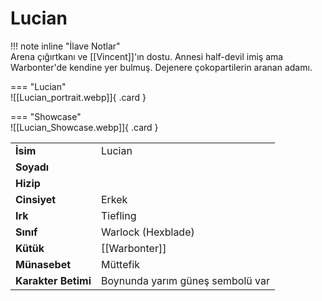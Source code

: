 # Lucian   
  
<div class="grid" markdown>  
  
!!! note inline "İlave Notlar"  
	Arena çığırtkanı ve [[Vincent]]'ın dostu. Annesi half-devil imiş ama Warbonter'de kendine yer bulmuş. Dejenere çokopartilerin aranan adamı.  
  
<div class="grid" markdown>  
  
=== "Lucian"  
	![[Lucian_portrait.webp]]{ .card }  
  
=== "Showcase"  
	![[Lucian_Showcase.webp]]{ .card }  
  
  
  
|  |  |  
|---|---|  
| **İsim** | Lucian |  
| **Soyadı** |  |  
| **Hizip** |  |  
| **Cinsiyet** | Erkek |  
| **Irk** | Tiefling |  
| **Sınıf** | Warlock (Hexblade) |  
| **Kütük** | [[Warbonter]] |  
| **Münasebet** | Müttefik |  
| **Karakter Betimi** | Boynunda yarım güneş sembolü var |  
</div></div>